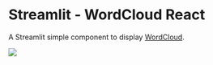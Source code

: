 # Streamlit - WordCloud React

A Streamlit simple component to display [WordCloud](https://www.npmjs.com/package/react-d3-cloud).

![](./img/demo.png)



